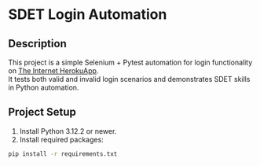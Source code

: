 # SDET Login Automation

## Description
This project is a simple Selenium + Pytest automation for login functionality on [The Internet HerokuApp](https://the-internet.herokuapp.com/login).  
It tests both valid and invalid login scenarios and demonstrates SDET skills in Python automation.

## Project Setup

1. Install Python 3.12.2 or newer.
2. Install required packages:
```bash
pip install -r requirements.txt

